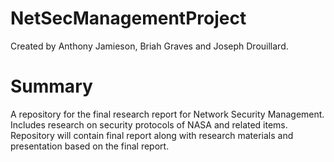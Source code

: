 # NetSecManagementProject
Created by Anthony Jamieson, Briah Graves and Joseph Drouillard.
# Summary
A repository for the final research report for Network Security Management. Includes research on security protocols of NASA and related items. Repository will contain final report along with research materials and presentation based on the final report. 
